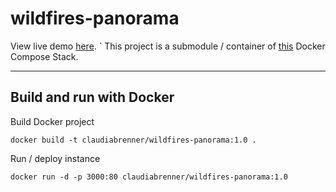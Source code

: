 # wildfires-panorama

View live demo [here](https://reckless.technology/claudiabrenner/wildfires-panorama/).
`
This project is a submodule / container of [this](https://github.com/RecklessTechnology/claudiabrenner) Docker Compose Stack.  
___
## Build and run with Docker  

Build Docker project  

`docker build -t claudiabrenner/wildfires-panorama:1.0 .`  

Run / deploy instance  

`docker run -d -p 3000:80 claudiabrenner/wildfires-panorama:1.0`